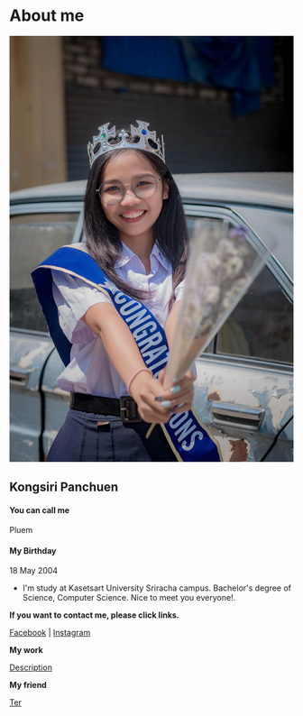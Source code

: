 # About me

![img](./githubpic/IMG_0279.JPG)

## Kongsiri Panchuen

#### You can call me

  Pluem

#### My Birthday

  18 May 2004

- I'm study at Kasetsart University Sriracha campus. Bachelor's degree of Science, Computer Science. Nice to meet you everyone!.

**If you want to contact me, please click links.**

[Facebook](https://www.facebook.com/)  |  [Instagram](https://www.instagram.com/)

**My work**

[Description](description.md)

**My friend**

[Ter](https://Ter130147.github.io)
